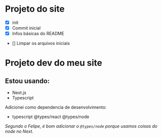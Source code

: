 # Projeto do site

- [x] init
- [x] Commit inicial
- [x] Infos básicas do README
- [] Limpar os arquivos iniciais


# Projeto dev do meu site

## Estou usando:
- Next.js
- Typescript

Adicionei como dependencia de desenvolvimento:
- typescript @types/react @types/node

*Segundo o Felipe, é bom adicionar o `@types/node` porque usamos coisas do node no Next.*

